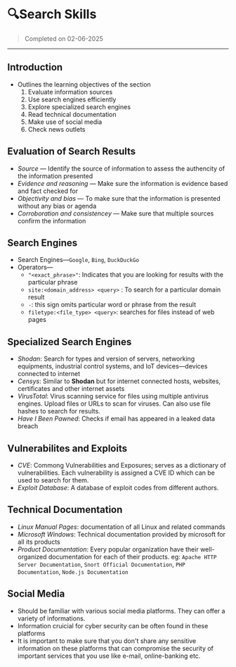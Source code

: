 # 🔍Search Skills

> Completed on 02-06-2025
---
## Introduction
- Outlines the learning objectives of the section
    1. Evaluate information sources
    2. Use search engines efficiently 
    3. Explore specialized search engines
    4. Read technical documentation
    5. Make use of social media
    6. Check news outlets

## Evaluation of Search Results
- *Source* — Identify the source of information to assess the authencity of the information presented
- *Evidence and reasoning* — Make sure the information is evidence based and fact checked for
- *Objectivity and bias* — To make sure that the information is presented without any bias or agenda
- *Corroboration and consistencey* — Make sure that multiple sources confirm the information

## Search Engines
- Search Engines—`Google`, `Bing`, `DuckDuckGo`
- Operators— 
    - `"<exact_phrase>"`: Indicates that you are looking for results with the particular phrase
    - `site:<domain_address> <query>` : To search for a particular domain result
    - `-`: this sign omits particular word or phrase from the result
    - `filetype:<file_type> <query>`: searches for files instead of web pages

## Specialized Search Engines
- *Shodan*: Search for types and version of servers, networking equipments, industrial control systems, and IoT devices—devices connected to internet
- *Censys*: Similar to **Shodan** but for internet connected hosts, websites, certificates and other internet assets
- *VirusTotal*: Virus scanning service for files using multiple antivirus engines. Upload files or URLs to scan for viruses. Can also use file hashes to search for results.
- *Have I Been Pawned*: Checks if email has appeared in a leaked data breach

## Vulnerabilites and Exploits
- *CVE*: Commong Vulnerabilities and Exposures; serves as a dictionary of vulnerabilities. Each vulnerability is assigned a CVE ID which can be used to search for them.
- *Exploit Database*: A database of exploit codes from different authors.

## Technical Documentation
- *Linux Manual Pages*: documentation of all Linux and related commands
- *Microsoft Windows*: Technical documentation provided by microsoft for all its products
- *Product Documentation*: Every popular organization have their well-organized documentation for each of their products. eg: `Apache HTTP Server Documentation`, `Snort Official Documentation`, `PHP Documentation`, `Node.js Documentation`

## Social Media
- Should be familiar with various social media platforms. They can offer a variety of informations.
- Information cruicial for cyber security can be often found in these platforms
- It is important to make sure that you don't share any sensitive information on these platforms that can compromise the security of important services that you use like e-mail, online-banking etc.
